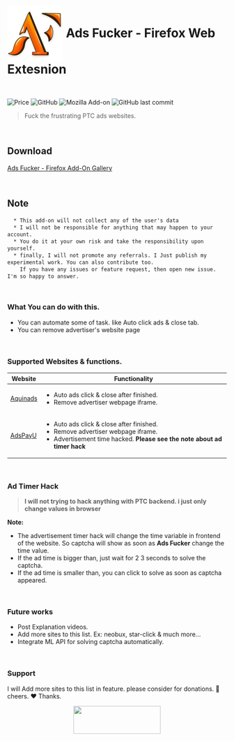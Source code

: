 <h1><img align=center src="logos/logo_128.png" alt="logo" /> Ads Fucker - Firefox Web Extesnion</h1>
<br>

![Price](https://img.shields.io/badge/Price-Free-brightgreen?style=plastic)
![GitHub](https://img.shields.io/github/license/mhdzumair/ads_fucker?style=plastic) 
![Mozilla Add-on](https://img.shields.io/amo/v/ads-fucker@mhdzumair?style=plastic) 
![GitHub last commit](https://img.shields.io/github/last-commit/mhdzumair/ads_fucker?style=plastic)

> Fuck the frustrating PTC ads websites.
<br>


## Download
[Ads Fucker - Firefox Add-On Gallery](https://addons.mozilla.org/en-US/firefox/addon/ads-fucker)

<br>

## Note
```
  * This add-on will not collect any of the user's data 
  * I will not be responsible for anything that may happen to your account.
  * You do it at your own risk and take the responsibility upon yourself.
  * finally, I will not promote any referrals. I Just publish my experimental work. You can also contribute too. 
    If you have any issues or feature request, then open new issue. I'm so happy to answer. 
```
<br>

### What You can do with this.
- You can automate some of task. like Auto click ads & close tab.
- You can remove advertiser's website page
<br>

### Supported Websites & functions.

|  Website   | Functionality  |
|-------------|----------------|
|[Aquinads](https://www.aquinads.com)|<ul><li>Auto ads click & close after finished.</li><li>Remove advertiser webpage iframe.</li></ul>|
|[AdsPayU](https://www.adspayu.click) |<ul><li>Auto ads click & close after finished.</li><li>Remove advertiser webpage iframe.</li><li>Advertisement time hacked. <b>Please see the note about ad timer hack</b></li></ul>|
<br>

### Ad Timer Hack

> **I will not trying to hack anything with PTC backend. i just only change values in browser**

**Note:**

  * The advertisement timer hack will change the time variable in frontend of the website. So captcha will show as soon as **Ads Fucker** change the time value. 
  * If the ad time is bigger than, just wait for 2 3 seconds to solve the captcha.
  * If the ad time is smaller than, you can click to solve as soon as captcha appeared.

<br>

### Future works

* Post Explanation videos.
* Add more sites to this list. Ex: neobux, star-click & much more...
* Integrate ML API for solving captcha automatically.

<br>

### Support
I will Add more sites to this list in feature. please consider for donations. :smiling_face_with_three_hearts: cheers. :heart: Thanks.
<p align=center>
<a href="https://www.paypal.com/donate?business=GSBCFV8YUBP42&item_name=Donation+for+Ads+Fucker+Development&currency_code=USD"><img src="http://www.skagitfisheries.org/wp-content/uploads/2019/12/paypal-donate-button-png-wordpress-paypal-button-817-1.png" width=200 height=64></a>
</p>
